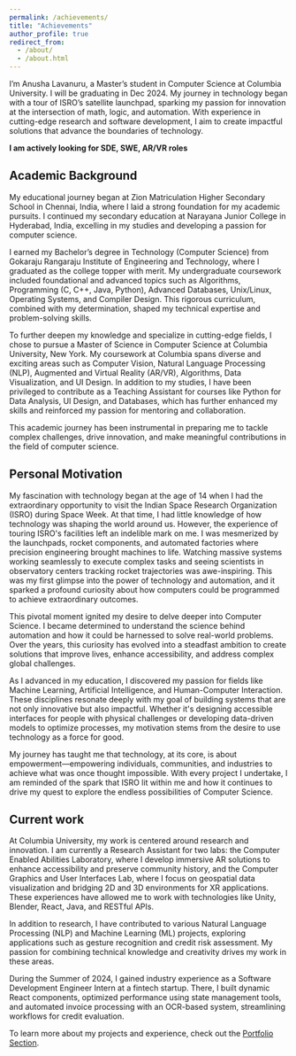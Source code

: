 ```yaml
---
permalink: /achievements/
title: "Achievements"
author_profile: true
redirect_from: 
  - /about/
  - /about.html
---
```

I’m Anusha Lavanuru, a Master’s student in Computer Science at Columbia University. I will be graduating in Dec 2024. My journey in technology began with a tour of ISRO’s satellite launchpad, sparking my passion for innovation at the intersection of math, logic, and automation. With experience in cutting-edge research and software development, I aim to create impactful solutions that advance the boundaries of technology. 

**I am actively looking for SDE, SWE, AR/VR roles**

Academic Background
------
My educational journey began at Zion Matriculation Higher Secondary School in Chennai, India, where I laid a strong foundation for my academic pursuits. I continued my secondary education at Narayana Junior College in Hyderabad, India, excelling in my studies and developing a passion for computer science.

I earned my Bachelor’s degree in Technology (Computer Science) from Gokaraju Rangaraju Institute of Engineering and Technology, where I graduated as the college topper with merit. My undergraduate coursework included foundational and advanced topics such as Algorithms, Programming (C, C++, Java, Python), Advanced Databases, Unix/Linux, Operating Systems, and Compiler Design. This rigorous curriculum, combined with my determination, shaped my technical expertise and problem-solving skills.

To further deepen my knowledge and specialize in cutting-edge fields, I chose to pursue a Master of Science in Computer Science at Columbia University, New York. My coursework at Columbia spans diverse and exciting areas such as Computer Vision, Natural Language Processing (NLP), Augmented and Virtual Reality (AR/VR), Algorithms, Data Visualization, and UI Design. In addition to my studies, I have been privileged to contribute as a Teaching Assistant for courses like Python for Data Analysis, UI Design, and Databases, which has further enhanced my skills and reinforced my passion for mentoring and collaboration.

This academic journey has been instrumental in preparing me to tackle complex challenges, drive innovation, and make meaningful contributions in the field of computer science.

Personal Motivation
------
My fascination with technology began at the age of 14 when I had the extraordinary opportunity to visit the Indian Space Research Organization (ISRO) during Space Week. At that time, I had little knowledge of how technology was shaping the world around us. However, the experience of touring ISRO's facilities left an indelible mark on me. I was mesmerized by the launchpads, rocket components, and automated factories where precision engineering brought machines to life. Watching massive systems working seamlessly to execute complex tasks and seeing scientists in observatory centers tracking rocket trajectories was awe-inspiring. This was my first glimpse into the power of technology and automation, and it sparked a profound curiosity about how computers could be programmed to achieve extraordinary outcomes.

This pivotal moment ignited my desire to delve deeper into Computer Science. I became determined to understand the science behind automation and how it could be harnessed to solve real-world problems. Over the years, this curiosity has evolved into a steadfast ambition to create solutions that improve lives, enhance accessibility, and address complex global challenges.

As I advanced in my education, I discovered my passion for fields like Machine Learning, Artificial Intelligence, and Human-Computer Interaction. These disciplines resonate deeply with my goal of building systems that are not only innovative but also impactful. Whether it's designing accessible interfaces for people with physical challenges or developing data-driven models to optimize processes, my motivation stems from the desire to use technology as a force for good.

My journey has taught me that technology, at its core, is about empowerment—empowering individuals, communities, and industries to achieve what was once thought impossible. With every project I undertake, I am reminded of the spark that ISRO lit within me and how it continues to drive my quest to explore the endless possibilities of Computer Science.


Current work
------
At Columbia University, my work is centered around research and innovation. I am currently a Research Assistant for two labs: the Computer Enabled Abilities Laboratory, where I develop immersive AR solutions to enhance accessibility and preserve community history, and the Computer Graphics and User Interfaces Lab, where I focus on geospatial data visualization and bridging 2D and 3D environments for XR applications. These experiences have allowed me to work with technologies like Unity, Blender, React, Java, and RESTful APIs.

In addition to research, I have contributed to various Natural Language Processing (NLP) and Machine Learning (ML) projects, exploring applications such as gesture recognition and credit risk assessment. My passion for combining technical knowledge and creativity drives my work in these areas.

During the Summer of 2024, I gained industry experience as a Software Development Engineer Intern at a fintech startup. There, I built dynamic React components, optimized performance using state management tools, and automated invoice processing with an OCR-based system, streamlining workflows for credit evaluation.

To learn more about my projects and experience, check out the [Portfolio Section](https://anushalavanuru5.github.io/AnushaL.github.io//portfolio/).
